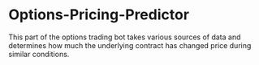 # Options-Pricing-Predictor
This part of the options trading bot takes various sources of data and determines how much the underlying contract has changed price during similar conditions. 
